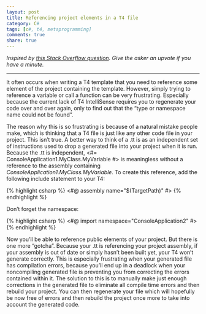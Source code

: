 ```yaml
---
layout: post
title: Referencing project elements in a T4 file
category: C#
tags: [c#, t4, metaprogramming]
comments: true
share: true
---
```

*Inspired by [this Stack Overflow question](http://stackoverflow.com/q/17123991/1068266). Give the asker an upvote if you have a minute.*

<hr />
It often occurs when writing a T4 template that you need to reference some element of the project containing the template. However, simply trying to reference a variable or call a function can be very frustrating. Especially because the current lack of T4 IntelliSense requires you to regenerate your code over and over again, only to find out that the “type or namespace name could not be found”.

The reason why this is so frustrating is because of a natural mistake people make, which is thinking that a T4 file is just like any other code file in your project.<a id="more"></a><a id="more-1552"></a> This isn’t true. A better way to think of a .tt is as an independent set of instructions used to drop a generated file into your project when it is run. Because the .tt is independent, <#= ConsoleApplication1.MyClass.MyVariable #> is meaningless without a reference to the assembly containing *ConsoleApplication1.MyClass.MyVariable*. To create this reference, add the following include statement to your T4:

{% highlight csharp %}
<#@ assembly name="$(TargetPath)" #>
{% endhighlight %}

Don’t forget the namespace:

{% highlight csharp %}
<#@ import namespace="ConsoleApplication2" #>
{% endhighlight %}

Now you’ll be able to reference public elements of your project. But there is one more “gotcha”. Because your .tt is referencing your project assembly, if your assembly is out of date or simply hasn’t been built yet, your T4 won’t generate correctly. This is especially frustrating when your generated file has compilation errors, because you’ll end up in a deadlock when your noncompiling generated file is preventing you from correcting the errors contained within it. The solution to this is to manually make just enough corrections in the generated file to eliminate all compile time errors and then rebuild your project. You can then regenerate your file which will hopefully be now free of errors and then rebuild the project once more to take into account the generated code.

